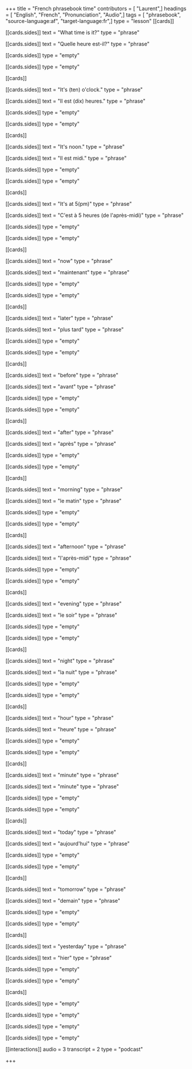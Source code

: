 +++
title = "French phrasebook time"
contributors = [ "Laurent",]
headings = [ "English", "French", "Pronunciation", "Audio",]
tags = [ "phrasebook", "source-language:af", "target-language:fr",]
type = "lesson"
[[cards]]

[[cards.sides]]
text = "What time is it?"
type = "phrase"

[[cards.sides]]
text = "Quelle heure est-il?"
type = "phrase"

[[cards.sides]]
type = "empty"

[[cards.sides]]
type = "empty"

[[cards]]

[[cards.sides]]
text = "It's (ten) o'clock."
type = "phrase"

[[cards.sides]]
text = "Il est (dix) heures."
type = "phrase"

[[cards.sides]]
type = "empty"

[[cards.sides]]
type = "empty"

[[cards]]

[[cards.sides]]
text = "It's noon."
type = "phrase"

[[cards.sides]]
text = "Il est midi."
type = "phrase"

[[cards.sides]]
type = "empty"

[[cards.sides]]
type = "empty"

[[cards]]

[[cards.sides]]
text = "It's at 5(pm)"
type = "phrase"

[[cards.sides]]
text = "C'est à 5 heures (de l'après-midi)"
type = "phrase"

[[cards.sides]]
type = "empty"

[[cards.sides]]
type = "empty"

[[cards]]

[[cards.sides]]
text = "now"
type = "phrase"

[[cards.sides]]
text = "maintenant"
type = "phrase"

[[cards.sides]]
type = "empty"

[[cards.sides]]
type = "empty"

[[cards]]

[[cards.sides]]
text = "later"
type = "phrase"

[[cards.sides]]
text = "plus tard"
type = "phrase"

[[cards.sides]]
type = "empty"

[[cards.sides]]
type = "empty"

[[cards]]

[[cards.sides]]
text = "before"
type = "phrase"

[[cards.sides]]
text = "avant"
type = "phrase"

[[cards.sides]]
type = "empty"

[[cards.sides]]
type = "empty"

[[cards]]

[[cards.sides]]
text = "after"
type = "phrase"

[[cards.sides]]
text = "après"
type = "phrase"

[[cards.sides]]
type = "empty"

[[cards.sides]]
type = "empty"

[[cards]]

[[cards.sides]]
text = "morning"
type = "phrase"

[[cards.sides]]
text = "le matin"
type = "phrase"

[[cards.sides]]
type = "empty"

[[cards.sides]]
type = "empty"

[[cards]]

[[cards.sides]]
text = "afternoon"
type = "phrase"

[[cards.sides]]
text = "l'après-midi"
type = "phrase"

[[cards.sides]]
type = "empty"

[[cards.sides]]
type = "empty"

[[cards]]

[[cards.sides]]
text = "evening"
type = "phrase"

[[cards.sides]]
text = "le soir"
type = "phrase"

[[cards.sides]]
type = "empty"

[[cards.sides]]
type = "empty"

[[cards]]

[[cards.sides]]
text = "night"
type = "phrase"

[[cards.sides]]
text = "la nuit"
type = "phrase"

[[cards.sides]]
type = "empty"

[[cards.sides]]
type = "empty"

[[cards]]

[[cards.sides]]
text = "hour"
type = "phrase"

[[cards.sides]]
text = "heure"
type = "phrase"

[[cards.sides]]
type = "empty"

[[cards.sides]]
type = "empty"

[[cards]]

[[cards.sides]]
text = "minute"
type = "phrase"

[[cards.sides]]
text = "minute"
type = "phrase"

[[cards.sides]]
type = "empty"

[[cards.sides]]
type = "empty"

[[cards]]

[[cards.sides]]
text = "today"
type = "phrase"

[[cards.sides]]
text = "aujourd'hui"
type = "phrase"

[[cards.sides]]
type = "empty"

[[cards.sides]]
type = "empty"

[[cards]]

[[cards.sides]]
text = "tomorrow"
type = "phrase"

[[cards.sides]]
text = "demain"
type = "phrase"

[[cards.sides]]
type = "empty"

[[cards.sides]]
type = "empty"

[[cards]]

[[cards.sides]]
text = "yesterday"
type = "phrase"

[[cards.sides]]
text = "hier"
type = "phrase"

[[cards.sides]]
type = "empty"

[[cards.sides]]
type = "empty"

[[cards]]

[[cards.sides]]
type = "empty"

[[cards.sides]]
type = "empty"

[[cards.sides]]
type = "empty"

[[cards.sides]]
type = "empty"

[[interactions]]
audio = 3
transcript = 2
type = "podcast"

+++
